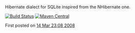 Hibernate dialect for SQLite inspired from the NHibernate one.

[![Build Status][1]][2]
[![Maven Central](https://maven-badges.herokuapp.com/maven-central/com.github.gwenn/sqlite-dialect/badge.svg)](https://maven-badges.herokuapp.com/maven-central/com.github.gwenn/sqlite-dialect/)

First posted on [14 Mar 23:08 2008](http://permalink.gmane.org/gmane.comp.db.sqlite.jdbc/637)

[1]: https://secure.travis-ci.org/gwenn/sqlite-dialect.png
[2]: http://www.travis-ci.org/gwenn/sqlite-dialect
